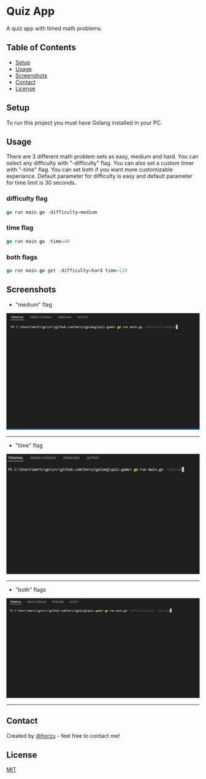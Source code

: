 # Quiz App

A quiz app with timed math problems.

## Table of Contents

* [Setup](#setup)
* [Usage](#usage)
* [Screenshots](#screenshots)
* [Contact](#contact)
* [License](#license)

## Setup

To run this project you must have Golang installed in your PC.

## Usage

There are 3 different math problem sets as easy, medium and hard. You can select any difficulty with "-difficulty" flag.
You can also set a custom timer with "-time" flag.
You can set both if you want more customizable experiance.
Default parameter for difficulty is easy and default parameter for time limit is 30 seconds.

### difficulty flag

```go
go run main.go -difficulty=medium
```

### time flag

```go
go run main.go -time=40
```

### both flags

```go
go run main.go get -difficulty=hard time=120
```

## Screenshots

* "medium" flag

![Example screenshot1](./screenshots/difficulty.gif)

---

* "time" flag

![Example screenshot1](./screenshots/time.gif)

---

* "both" flags

![Example screenshot1](./screenshots/difficulty-and-time.gif)

---

## Contact

Created by [@horzu](https://horzu.github.io/) - feel free to contact me!

## License

[MIT](https://choosealicense.com/licenses/mit/)

